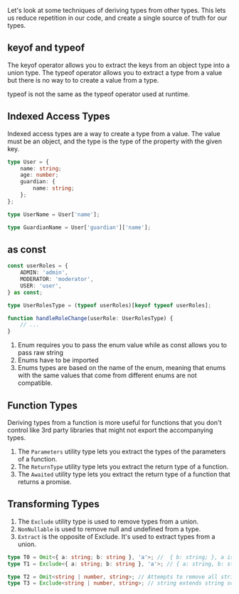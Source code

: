 Let's look at some techniques of deriving types from other types. This lets us
reduce repetition in our code, and create a single source of truth for our
types.

## keyof and typeof

The keyof operator allows you to extract the keys from an object type into a
union type. The typeof operator allows you to extract a type from a value but
there is no way to to create a value from a type.

typeof is not the same as the typeof operator used at runtime.

## Indexed Access Types

Indexed access types are a way to create a type from a value. The value must be
an object, and the type is the type of the property with the given key.

```ts
type User = {
	name: string;
	age: number;
	guardian: {
		name: string;
	};
};

type UserName = User['name'];

type GuardianName = User['guardian']['name'];
```

## as const

```ts
const userRoles = {
	ADMIN: 'admin',
	MODERATOR: 'moderator',
	USER: 'user',
} as const;

type UserRolesType = (typeof userRoles)[keyof typeof userRoles];

function handleRoleChange(userRole: UserRolesType) {
	// ...
}
```

1. Enum requires you to pass the enum value while as const allows you to pass
   raw string
2. Enums have to be imported
3. Enums types are based on the name of the enum, meaning that enums with the
   same values that come from different enums are not compatible.

## Function Types

Deriving types from a function is more useful for functions that you don't
control like 3rd party libraries that might not export the accompanying types.

1. The `Parameters` utility type lets you extract the types of the parameters of
   a function.
2. The `ReturnType` utility type lets you extract the return type of a function.
3. The `Awaited` utility type lets you extract the return type of a function
   that returns a promise.

## Transforming Types

1. The `Exclude` utility type is used to remove types from a union.
2. `NonNullable` is used to remove null and undefined from a type.
3. `Extract` is the opposite of Exclude. It's used to extract types from a
   union.

```ts
type T0 = Omit<{ a: string; b: string }, 'a'>; //  { b: string; }, a is removed, works on Objects to exclude properties
type T1 = Exclude<{ a: string; b: string }, 'a'>; // { a: string, b: string }, a does not extend { a: string, b: string } so Exclude does nothing

type T2 = Omit<string | number, string>; // Attempts to remove all string keys (basically all keys) from string | number , we get {}
type T3 = Exclude<string | number, string>; // string extends string so is removed from the union so we get number
```
